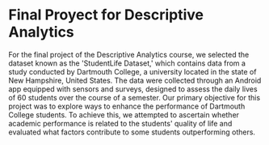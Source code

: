 # Final Proyect for Descriptive Analytics

For the final project of the Descriptive Analytics course, we selected the dataset known as the 'StudentLife Dataset,' which contains data from a study conducted by Dartmouth College, a university located in the state of New Hampshire, United States. The data were collected through an Android app equipped with sensors and surveys, designed to assess the daily lives of 60 students over the course of a semester. Our primary objective for this project was to explore ways to enhance the performance of Dartmouth College students. To achieve this, we attempted to ascertain whether academic performance is related to the students' quality of life and evaluated what factors contribute to some students outperforming others.
